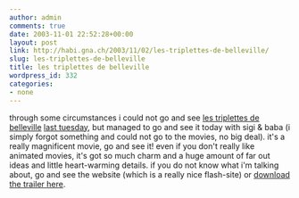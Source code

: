 ```yaml
---
author: admin
comments: true
date: 2003-11-01 22:52:28+00:00
layout: post
link: http://habi.gna.ch/2003/11/02/les-triplettes-de-belleville/
slug: les-triplettes-de-belleville
title: les triplettes de belleville
wordpress_id: 332
categories:
- none
---
```


through some circumstances i could not go and see [les triplettes de belleville](http://www.lestriplettesdebelleville.com/) [last tuesday](http://habi.gna.ch/blog/archives/000107.html), but managed to go and see it today with sigi & baba (i simply forgot something and could not go to the movies, no big deal).
it's a really magnificent movie, go and see it! even if you don't really like animated movies, it's got so much charm and a huge amount of far out ideas and little heart-warming details.
if you do not know what i'm talking about, go and see the website (which is a really nice flash-site) or [download the trailer here](http://www.lestriplettesdebelleville.com/video1.html).
